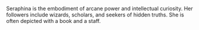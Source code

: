 
Seraphina is the embodiment of arcane power and intellectual curiosity. Her followers include wizards, scholars, and seekers of hidden truths. She is often depicted with a book and a staff.